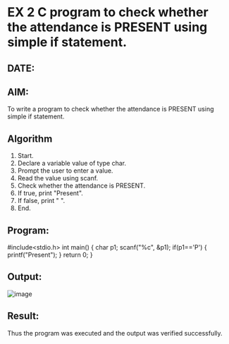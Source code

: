 # EX 2 C program to check whether the attendance is PRESENT using simple if statement.
## DATE:
## AIM:
To write a program to check whether the attendance is PRESENT using simple if statement.

## Algorithm
1. Start.
2. Declare a variable value of type char.
3. Prompt the user to enter a value.
4. Read the value using scanf.
5. Check whether the attendance is PRESENT.
6. If true, print "Present".
7. If false, print " ".
8. End.   

## Program:
#include<stdio.h> 
int main()
{
char p1; 
scanf("%c", &p1);
if(p1=='P')
{
printf("Present");
}
return 0;
}

## Output:
![image](https://github.com/user-attachments/assets/da0a3d7c-b5d9-4476-972d-da42d5737d74)


## Result:
Thus the program was executed and the output was verified successfully.

